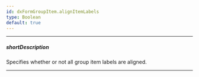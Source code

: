 ```yaml
---
id: dxFormGroupItem.alignItemLabels
type: Boolean
default: true
---
```

---
##### shortDescription
Specifies whether or not all group item labels are aligned.

---
